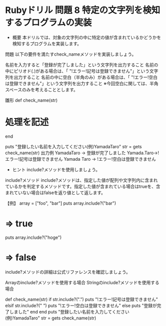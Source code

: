 # Rubyドリル 問題 8 特定の文字列を検知するプログラムの実装

- 概要
本ドリルでは、対象の文字列の中に特定の値が含まれているかどうかを検知するプログラムを実装します。

問題
以下の要件を満たすcheck_nameメソッドを実装しましょう。

名前を入力すると「登録が完了しました」という文字列を出力すること
名前の中にピリオド(.)がある場合は、「 "!エラー!記号は登録できません"」という文字列を出力すること
名前の中に空白（半角のみ）がある場合は、「 "!エラー!空白は登録できません"」という文字列を出力すること
※今回空白に関しては、半角スペースのみを考えることとします。

雛形
def check_name(str) 
# 処理を記述
end

puts "登録したい名前を入力してください(例)YamadaTaro"
str = gets
check_name(str) 
出力例
YamadaTaro → 登録が完了しました
Yamada.Taro→!エラー!記号は登録できません
Yamada Taro → !エラー!空白は登録できません

- ヒント
include?メソッドを使用しましょう。

include?メソッド
include?メソッドは、指定した値が配列や文字列内に含まれているかを判定するメソッドです。指定した値が含まれている場合はtrueを、含まれていない場合はfalseを返り値として返します。

【例】
array = ["foo", "bar"]
puts array.include?("bar")
# => true
puts array.include?("hoge")
# => false
include?メソッドの詳細は公式リファレンスを確認しましょう。

Arrayのinclude?メソッドを使用する場合
Stringのinclude?メソッドを使用する場合

def check_name(str) 
  if str.include?(".")
    puts "!エラー!記号は登録できません"
  elsif str.include?(" ")
    puts "!エラー!空白は登録できません"
  else
    puts "登録が完了しました"
  end
end
puts "登録したい名前を入力してください(例)YamadaTaro"
str = gets
check_name(str) 